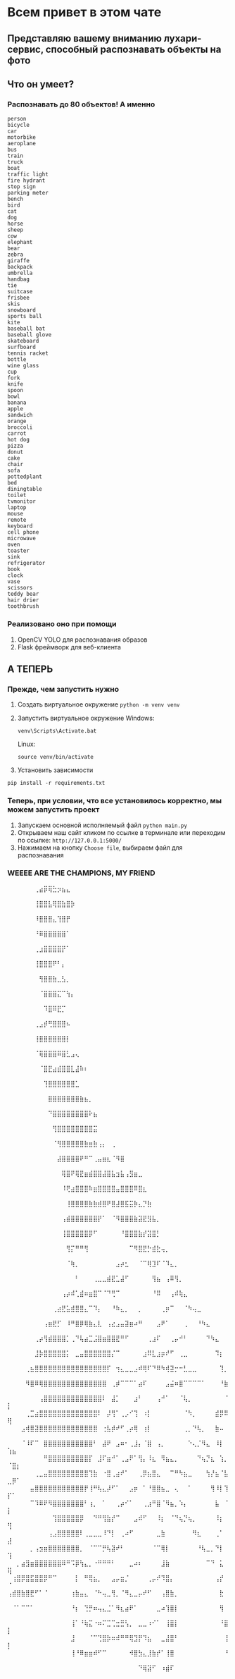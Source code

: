 # Всем привет в этом чате

## Представляю вашему вниманию лухари-сервис, способный распознавать объекты на фото

## Что он умеет?

### Распознавать до 80 объектов! А именно

```text
person
bicycle
car
motorbike
aeroplane
bus
train
truck
boat
traffic light
fire hydrant
stop sign
parking meter
bench
bird
cat
dog
horse
sheep
cow
elephant
bear
zebra
giraffe
backpack
umbrella
handbag
tie
suitcase
frisbee
skis
snowboard
sports ball
kite
baseball bat
baseball glove
skateboard
surfboard
tennis racket
bottle
wine glass
cup
fork
knife
spoon
bowl
banana
apple
sandwich
orange
broccoli
carrot
hot dog
pizza
donut
cake
chair
sofa
pottedplant
bed
diningtable
toilet
tvmonitor
laptop
mouse
remote
keyboard
cell phone
microwave
oven
toaster
sink
refrigerator
book
clock
vase
scissors
teddy bear
hair drier
toothbrush
```

### Реализовано оно при помощи

1. OpenCV YOLO для распознавания образов
2. Flask фреймворк для веб-клиента

## А ТЕПЕРЬ

### Прежде, чем запустить нужно

1. Создать виртуальное окружение
```python -m venv venv```  
2. Запустить виртуальное окружение
   Windows:

   ```shell
   venv\Scripts\Activate.bat
   ```

   Linux:

   ```shell
   source venv/bin/activate
   ```

3. Установить зависимости

```shell
pip install -r requirements.txt
```

### Теперь, при условии, что все установилось корректно, мы можем запустить проект

1. Запускаем основной исполняемый файл
```python main.py```
2. Открываем наш сайт кликом по ссылке в терминале или переходим по ссылке:
```http://127.0.0.1:5000/```
3. Нажимаем на кнопку `Choose file`, выбираем файл для распознавания

### WEEEE ARE THE CHAMPIONS, MY FRIEND

⠀⠀⠀⠀⠀⠀⢀⣴⡿⢿⣓⡲⣦⣄⠀⠀⠀⠀⠀⠀⠀⠀⠀⠀⠀⠀⠀⠀⠀⠀⠀⠀⠀⠀⠀⠀⠀⠀⠀⠀⠀⠀⠀⠀⠀⠀⠀⠀⠀⠀⠀⠀
⠀⠀⠀⠀⠀⠀⢸⣿⣿⣧⢿⣿⣷⣿⡷⠀⠀⠀⠀⠀⠀⠀⠀⠀⠀⠀⠀⠀⠀⠀⠀⠀⠀⠀⠀⠀⠀⠀⠀⠀⠀⠀⠀⠀⠀⠀⠀⠀⠀⠀⠀⠀
⠀⠀⠀⠀⠀⠀⠸⣿⣿⣿⣄⢹⣿⡟⠀⠀⠀⠀⠀⠀⠀⠀⠀⠀⠀⠀⠀⠀⠀⠀⠀⠀⠀⠀⠀⠀⠀⠀⠀⠀⠀⠀⠀⠀⠀⠀⠀⠀⠀⠀⠀⠀
⠀⠀⠀⠀⠀⠀⠘⠿⣿⣿⣿⣿⣿⠁⠀⠀⠀⠀⠀⠀⠀⠀⠀⠀⠀⠀⠀⠀⠀⠀⠀⠀⠀⠀⠀⠀⠀⠀⠀⠀⠀⠀⠀⠀⠀⠀⠀⠀⠀⠀⠀⠀
⠀⠀⠀⠀⠀⠀⢀⣰⣿⣿⣿⣿⡟⠁⠀⠀⠀⠀⠀⠀⠀⠀⠀⠀⠀⠀⠀⠀⠀⠀⠀⠀⠀⠀⠀⠀⠀⠀⠀⠀⠀⠀⠀⠀⠀⠀⠀⠀⠀⠀⠀⠀
⠀⠀⠀⠀⠀⠀⢸⣿⣿⣿⠟⠃⡄⠀⠀⠀⠀⠀⠀⠀⠀⠀⠀⠀⠀⠀⠀⠀⠀⠀⠀⠀⠀⠀⠀⠀⠀⠀⠀⠀⠀⠀⠀⠀⠀⠀⠀⠀⠀⠀⠀⠀
⠀⠀⠀⠀⠀⠀⠀⢻⣿⣿⣷⣀⣣⡀⠀⠀⠀⠀⠀⠀⠀⠀⠀⠀⠀⠀⠀⠀⠀⠀⠀⠀⠀⠀⠀⠀⠀⠀⠀⠀⠀⠀⠀⠀⠀⠀⠀⠀⠀⠀⠀⠀
⠀⠀⠀⠀⠀⠀⠀⠈⣿⣿⣿⣍⠉⢳⡄⠀⠀⠀⠀⠀⠀⠀⠀⠀⠀⠀⠀⠀⠀⠀⠀⠀⠀⠀⠀⠀⠀⠀⠀⠀⠀⠀⠀⠀⠀⠀⠀⠀⠀⠀⠀⠀
⠀⠀⠀⠀⠀⠀⠀⠀⠹⣿⠿⣟⡉⠀⠀⠀⠀⠀⠀⠀⠀⠀⠀⠀⠀⠀⠀⠀⠀⠀⠀⠀⠀⠀⠀⠀⠀⠀⠀⠀⠀⠀⠀⠀⠀⠀⠀⠀⠀⠀⠀⠀
⠀⠀⠀⠀⠀⠀⢀⣠⡾⢛⣿⣿⣿⠦⠀⠀⠀⠀⠀⠀⠀⠀⠀⠀⠀⠀⠀⠀⠀⠀⠀⠀⠀⠀⠀⠀⠀⠀⠀⠀⠀⠀⠀⠀⠀⠀⠀⠀⠀⠀⠀⠀
⠀⠀⠀⠀⠀⠀⢸⣿⣿⣿⣿⣿⣿⡇⠀⠀⠀⠀⠀⠀⠀⠀⠀⠀⠀⠀⠀⠀⠀⠀⠀⠀⠀⠀⠀⠀⠀⠀⠀⠀⠀⠀⠀⠀⠀⠀⠀⠀⠀⠀⠀⠀
⠀⠀⠀⠀⠀⠀⠈⢿⣿⣿⣿⠿⣿⣃⣠⢄⠀⠀⠀⠀⠀⠀⠀⠀⠀⠀⠀⠀⠀⠀⠀⠀⠀⠀⠀⠀⠀⠀⠀⠀⠀⠀⠀⠀⠀⠀⠀⠀⠀⠀⠀⠀
⠀⠀⠀⠀⠀⠀⠀⠈⣿⣟⣴⣾⣿⣿⣇⣼⠷⠆⠀⠀⠀⠀⠀⠀⠀⠀⠀⠀⠀⠀⠀⠀⠀⠀⠀⠀⠀⠀⠀⠀⠀⠀⠀⠀⠀⠀⠀⠀⠀⠀⠀⠀
⠀⠀⠀⠀⠀⠀⠀⠀⢹⣿⣿⣿⣿⣿⣿⣁⠀⠀⠀⠀⠀⠀⠀⠀⠀⠀⠀⠀⠀⠀⠀⠀⠀⠀⠀⠀⠀⠀⠀⠀⠀⠀⠀⠀⠀⠀⠀⠀⠀⠀⠀⠀
⠀⠀⠀⠀⠀⠀⠀⠀⠀⣿⣿⣿⣿⣿⣿⣿⣷⣦⡀⠀⠀⠀⠀⠀⠀⠀⠀⠀⠀⠀⠀⠀⠀⠀⠀⠀⠀⠀⠀⠀⠀⠀⠀⠀⠀⠀⠀⠀⠀⠀⠀⠀
⠀⠀⠀⠀⠀⠀⠀⠀⠀⠙⣿⣿⣿⣿⣿⣿⣿⣿⠗⣦⠀⠀⠀⠀⠀⠀⠀⠀⠀⠀⠀⠀⠀⠀⠀⠀⠀⠀⠀⠀⠀⠀⠀⠀⠀⠀⠀⠀⠀⠀⠀⠀
⠀⠀⠀⠀⠀⠀⠀⠀⠀⠀⢻⣿⣿⣿⣿⣿⣿⣿⣿⣭⠀⠀⠀⠀⠀⠀⠀⠀⠀⠀⠀⠀⠀⠀⠀⠀⠀⠀⠀⠀⠀⠀⠀⠀⠀⠀⠀⠀⠀⠀⠀⠀
⠀⠀⠀⠀⠀⠀⠀⠀⠀⠀⠈⢻⣿⣿⣿⣿⣿⣷⣶⣷⢠⡄⠀⢀⠀⠀⠀⠀⠀⠀⠀⠀⠀⠀⠀⠀⠀⠀⠀⠀⠀⠀⠀⠀⠀⠀⠀⠀⠀⠀⠀⠀
⠀⠀⠀⠀⠀⠀⠀⠀⠀⠀⠀⣼⣿⣿⣿⣿⠟⠛⠉⢀⣤⣶⣆⠈⠻⣿⠀⠀⠀⠀⠀⠀⠀⠀⠀⠀⠀⠀⠀⠀⠀⠀⠀⠀⠀⠀⠀⠀⠀⠀⠀⠀
⠀⠀⠀⠀⠀⠀⠀⠀⠀⠀⠀⠀⢿⣿⠟⢿⣟⣶⣾⣿⣿⣼⣿⣧⣲⣧⢠⣻⣶⣀⠀⠀⠀⠀⠀⠀⠀⠀⠀⠀⠀⠀⠀⠀⠀⠀⠀⠀⠀⠀⠀⠀
⠀⠀⠀⠀⠀⠀⠀⠀⠀⠀⠀⠀⠸⢟⣴⣿⣿⣿⠷⣶⣿⣿⣿⣿⣤⣿⣿⣿⠿⣿⣆⠀⠀⠀⠀⠀⠀⠀⠀⠀⠀⠀⠀⠀⠀⠀⠀⠀⠀⠀⠀⠀
⠀⠀⠀⠀⠀⠀⠀⠀⠀⠀⠀⠀⠀⢸⣿⣿⣿⣿⣷⣷⣾⣿⠟⣿⣼⣿⣯⣭⡷⣄⡙⣷⠀⠀⠀⠀⠀⠀⠀⠀⠀⠀⠀⠀⠀⠀⠀⠀⠀⠀⠀⠀
⠀⠀⠀⠀⠀⠀⠀⠀⠀⠀⠀⠀⢠⣾⣿⣿⣿⣿⣿⣿⡟⠁⠀⠈⠻⣿⣿⣿⣷⣽⣟⣻⣧⡀⠀⠀⠀⠀⠀⠀⠀⠀⠀⠀⠀⠀⠀⠀⠀⠀⠀⠀
⠀⠀⠀⠀⠀⠀⠀⠀⠀⠀⠀⠀⢸⣿⣿⣿⣿⣿⡿⠋⠀⠀⠀⠀⠀⠘⣿⣿⣿⣷⡞⣽⣿⡃⠀⠀⠀⠀⠀⠀⠀⠀⠀⠀⠀⠀⠀⠀⠀⠀⠀⠀
⠀⠀⠀⠀⠀⠀⠀⠀⠀⠀⠀⠀⠀⢻⡍⠛⠛⢻⠀⠀⠀⠀⠀⠀⠀⠀⠀⠉⠻⣿⣟⡓⣾⣗⢤⡀⠀⠀⠀⠀⠀⠀⠀⠀⠀⠀⠀⠀⠀⠀⠀⠀
⠀⠀⠀⠀⠀⠀⠀⠀⠀⠀⠀⠀⠀⠈⢷⡀⠀⠀⠀⠀⠀⠀⠀⠀⣠⡴⣂⠀⠀⠈⠉⢿⣹⠏⠈⠹⣄⡀⠀⠀⠀⠀⠀⠀⠀⠀⠀⠀⠀⠀⠀⠀
⠀⠀⠀⠀⠀⠀⠀⠀⠀⠀⠀⠀⠀⠀⠀⠃⠀⠀⠀⢀⣀⣀⣾⣟⣁⣼⠋⠀⠀⠀⠀⠀⢻⣦⠀⢠⠿⢻⡀⠀⠀⠀⠀⠀⠀⠀⠀⠀⠀⠀⠀⠀
⠀⠀⠀⠀⠀⠀⠀⠀⠀⠀⠀⠀⢠⡴⠾⢁⣾⠶⣶⣿⠉⠈⠙⢛⠉⠀⠀⠀⠀⠀⠀⠀⠘⠿⠀⠀⢠⠾⢷⣄⠀⠀⠀⠀⠀⠀⠀⠀⠀⠀⠀⠀
⠀⠀⠀⠀⠀⠀⠀⠀⠀⠀⢀⣴⣟⣥⣾⣿⣿⣄⠉⠹⡄⠀⠀⠘⠷⣄⡀⠀⠀⡀⠀⠀⠀⠀⢀⡶⠉⠀⠀⠈⠳⢤⣀⠀⠀⠀⠀⠀⠀⠀⠀⠀
⠀⠀⠀⠀⠀⠀⠀⠀⢠⣶⣟⡋⠀⠸⠛⣿⡿⢿⣷⣄⣇⠀⢠⣔⣠⣤⣽⣶⠴⠛⠀⠀⠀⣠⠟⠁⠀⠀⠀⢀⠀⠀⠘⠳⣄⠀⠀⠀⠀⠀⠀⠀
⠀⠀⠀⠀⠀⠀⢀⡴⢻⣾⣿⣿⣿⡁⢀⠙⢧⣴⣉⣨⣿⣶⣿⣿⣟⠛⠋⠀⠀⠀⠀⢀⣰⠏⠀⠀⢀⡤⠚⠃⠀⠀⠀⠀⠙⠳⣄⠀⠀⠀⠀⠀
⠀⠀⠀⠀⠀⠀⣸⡷⣿⣿⣿⣿⣿⡅⠀⣀⣤⣿⣿⣿⣿⣿⣿⡌⠉⠀⠀⠀⠀⠀⣰⠿⣇⣰⡶⠞⠋⠀⢀⣀⠀⠀⠀⠀⠀⠀⠹⡆⠀⠀⠀⠀
⠀⠀⠀⠀⢀⣦⣿⣿⣿⣿⣿⣿⣿⣿⣿⣿⣿⣿⣿⣿⣿⣿⡏⠀⢲⣄⣀⣀⣠⠾⢿⠏⠙⠿⠳⢾⣽⡒⠒⣃⣀⣀⠀⠀⠀⠀⠀⢹⡀⠀⠀⠀
⠀⠀⠀⠀⠻⣿⠿⢿⣿⣿⣿⣿⣿⣿⣿⣿⣿⣿⣿⣿⣿⣿⠀⢀⡾⠉⠉⠉⠁⣴⠏⠀⠀⠀⠀⣠⣬⠶⣿⠉⠉⠉⠉⠁⠀⠀⠀⠘⣷⠀⠀⠀
⠀⠀⠀⠀⠀⠀⠀⢠⣿⣿⣿⣿⣿⣿⣿⣿⣿⣿⣿⣿⣿⠇⠀⣼⡁⠀⠀⠀⣰⠃⠀⠀⠀⢠⠚⠁⠀⠀⠈⢧⡀⠀⠀⠀⠀⠀⠀⠀⠈⡇⠀⠀
⠀⠀⠀⠀⢀⣉⣴⣿⣿⣿⣿⣿⣿⣿⣿⣿⣿⣿⣿⣿⠇⠀⡼⢻⠁⢀⡠⠊⢹⠀⠰⡇⠀⠀⠀⠀⠀⠀⠀⠈⠳⡀⠀⠀⠀⠀⣾⡿⠿⢿⠀⠀
⠀⠀⠀⣠⢾⣿⣽⣿⣿⣿⣿⣿⣿⣿⣿⣿⣿⣿⣿⣿⠀⢐⣧⡾⠞⠋⢀⡴⢿⠀⢰⡇⠀⠀⠀⠀⠀⠀⠀⢀⡀⠙⢧⡀⠀⠀⣷⠤⠀⠀⠀⠀
⠀⠀⠀⠈⠸⠏⠉⠀⣿⣿⣿⣿⣿⣿⣿⣿⣿⣿⣿⠃⠀⣼⠟⠀⣠⠶⠂⢀⣸⡄⠈⣿⠀⢠⡀⠀⠀⠀⠀⠀⠑⢄⡈⠻⣄⠀⠸⡇⠀⢱⣦⠀
⠀⠀⠀⠀⠀⠀⠀⠀⠛⣿⣿⣿⣿⣿⣿⣿⣿⣿⡏⠀⣸⠏⣶⠚⠁⢀⣠⠟⠁⢻⡄⠸⣆⠀⠻⣦⣄⡀⠀⠀⠀⠀⠙⢦⡙⣆⠀⢱⡀⠈⣿⡆
⠀⠀⠀⠀⠀⠀⢀⣀⣤⣿⣿⣿⣿⣿⣿⣿⣿⣿⢹⣷⠀⠐⣿⢀⣴⠞⠁⠀⠀⢀⡿⣦⣿⣄⠀⠀⠉⠛⠳⣦⣀⠀⠀⠀⢳⡜⣦⠈⣧⣀⡿⠁
⠀⠀⠀⠀⠀⣤⣿⣿⣿⣿⣿⣿⣿⣿⣿⣿⣿⡟⢸⠛⢧⣄⡼⠋⠁⠀⠀⣠⡶⠀⠁⠘⣿⣿⣦⣀⠀⢄⠀⠀⠁⠀⠀⠀⠀⢻⠸⡇⢹⡏⠁⠀
⠀⠀⠀⠀⠀⠉⠹⠿⠟⠻⣿⣿⣿⣿⣿⣿⣿⠃⢰⡀⠀⠁⠀⠀⢀⡴⠊⠁⠀⠀⢀⣰⠛⣿⠈⠻⣦⡀⠱⡄⠀⠀⠀⠀⠀⠀⣧⠀⠈⡇⠀⠀
⠀⠀⠀⠀⠀⠀⠀⠀⠀⠀⢹⣿⣿⣿⣿⣿⡿⠀⠀⠙⠛⢻⣷⡞⠉⠀⠀⠀⣠⠾⠋⠀⠀⠸⡆⠀⠈⠙⢦⡙⢦⡀⠀⠀⠀⠀⠸⡆⠀⢻⠀⠀
⠀⠀⠀⠀⠀⠀⠀⠀⠀⢠⣠⣿⣿⣿⣿⣿⠇⢀⣀⣀⣀⠸⠙⡇⠀⢀⠴⠋⠀⠀⠀⠀⠀⣀⣷⠀⠀⠀⠀⠀⠀⠻⣆⠀⠀⠀⢀⠁⠀⣼⠀⠀
⠀⠀⠀⠀⠀⡀⢠⣲⣶⣿⣿⣿⣿⣿⣿⣿⡀⠀⠈⠉⠉⡛⢧⣽⠞⠃⠀⠀⠀⠀⠀⠀⠈⠉⢿⡇⠀⠀⠀⠀⠀⠀⠘⢧⣀⡀⠙⡇⠀⢹⠀⠀
⠀⠀⡀⣴⣻⣶⣿⣿⣿⣿⣿⣿⠿⠛⠩⡿⢳⣄⡀⠐⠛⠛⠛⠃⠀⠀⠀⣀⠴⠆⠀⠀⠀⠀⣸⣷⠀⠀⠀⠀⠀⠀⠀⠀⠉⠙⠀⣅⠀⢿⠀⠀
⠀⢰⣿⡿⣿⣯⣿⣿⡿⠛⠉⠀⠀⠀⠀⡇⠀⠛⢿⣦⡀⠀⠀⣠⡤⣶⡈⠀⠀⠀⠀⢀⡤⠞⠹⣿⡄⠀⠀⠀⠀⠀⠀⠀⠀⠀⢠⡞⠀⠈⠀⠀
⢠⣾⣿⣷⣿⣟⠋⠁⠈⠀⠀⠀⠀⠀⢰⣷⣤⣄⠀⠈⠓⢤⣀⢻⡀⠈⠻⣄⣀⡤⠞⠋⠀⠀⢠⣿⣷⡀⠀⠀⠀⠀⠀⠀⠀⠀⠀⣗⠀⠀⠀⠀
⠀⠈⠁⠉⠉⠁⠀⠀⠀⠀⠀⠀⠀⠀⠘⡆⠀⢙⡛⠶⢤⣄⣈⠁⠻⣆⣴⠟⠁⠀⠀⠀⠀⣀⠴⢹⣿⡇⠀⠀⠀⠀⠀⠀⠀⠀⠀⢻⠀⠀⠀⠀
⠀⠀⠀⠀⠀⠀⠀⠀⠀⠀⠀⠀⠀⠀⢸⠁⠘⢷⣍⠐⠶⠍⣉⢉⣒⣛⢣⡀⠀⣀⣀⠰⠊⠁⠀⢸⣿⡇⠀⠀⠀⠀⠀⠀⠀⠀⠀⠘⣿⡇⠀⠀
⠀⠀⠀⠀⠀⠀⠀⠀⠀⠀⠀⠀⠀⠀⣸⠀⠀⠀⠈⠉⢙⣿⡷⠶⠾⠛⠛⢿⣹⡟⠹⣦⠀⠀⣀⣼⣿⠃⠀⠀⠀⠀⠀⠀⠀⠀⠀⠀⢸⡇⠀⠀
⠀⠀⠀⠀⠀⠀⠀⠀⠀⠀⠀⠀⠀⠀⢸⠘⠿⣶⣶⠾⠋⠉⠀⠀⠀⠀⠀⠺⣿⣳⣄⣸⣷⡞⠁⢸⣿⠀⠀⠀⠀⠀⠀⠀⠀⠀⠀⠀⠘⠀⠀⠀
⠀⠀⠀⠀⠀⠀⠀⠀⠀⠀⠀⠀⠀⠀⠀⠀⠀⠀⠀⠀⠀⠀⠀⠀⠀⠀⠀⠀⠀⠙⢿⣽⠋⠀⠰⣾⠏⠀⠀⠀⠀⠀⠀⠀⠀⠀⠀⠀⠀⠀⠀⠀
